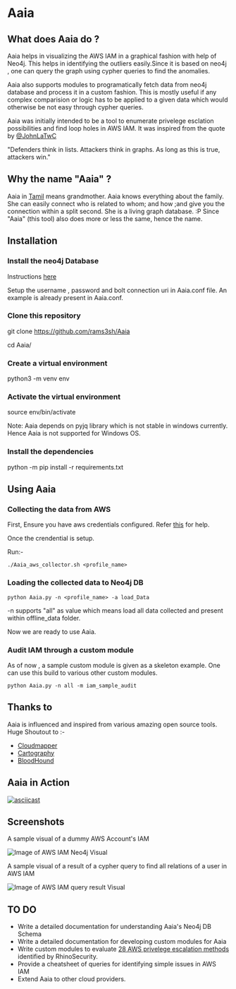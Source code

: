 # Aaia



## **What does Aaia do ?**

Aaia helps in visualizing the AWS IAM in a graphical fashion with help of Neo4j. This helps in identifying the outliers easily.Since it is based on neo4j , one can query the graph using cypher queries to find the anomalies.

Aaia also supports modules to programatically fetch data from neo4j database and process it in a custom fashion. This is mostly useful if any complex comparision or logic has to be applied to a given data which would otherwise be not easy through cypher queries.

Aaia was initially intended to be a tool to enumerate privelege esclation possibilities and find loop holes in AWS IAM. It was inspired from the quote by [@JohnLaTwC](https://twitter.com/JohnLaTwC)

"Defenders think in lists. Attackers think in graphs. As long as this is true, attackers win."




## **Why the name "Aaia" ?**

Aaia in [Tamil](https://en.wikipedia.org/wiki/Tamil_language) means grandmother. Aaia knows everything about the family. She can easily connect who is related to whom; and how ;and give you the connection within a split second. She is a living graph database. :P 
Since "Aaia" (this tool) also does more or less the same, hence the name.


## **Installation**

### Install the neo4j Database

Instructions [here](https://neo4j.com/docs/operations-manual/current/installation/)

Setup the username , password and bolt connection uri in Aaia.conf file. 
An example is already present in Aaia.conf.


### Clone this repository
git clone https://github.com/rams3sh/Aaia

cd Aaia/

### Create a virtual environment
python3 -m venv env

### Activate the virtual environment
source env/bin/activate  

Note: Aaia depends on pyjq library which is not stable in windows currently. Hence Aaia is not supported for Windows OS.

### Install the dependencies

python -m pip install -r requirements.txt

## **Using Aaia**

### Collecting the data from AWS

First, Ensure you have aws credentials configured.
Refer [this](https://docs.aws.amazon.com/cli/latest/userguide/cli-chap-configure.html) for help.

Once the crendential is setup. 

Run:- 
```
./Aaia_aws_collector.sh <profile_name>
```

### Loading the collected data to Neo4j DB 

```
python Aaia.py -n <profile_name> -a load_Data
```

-n supports "all" as value which means load all data collected and present within offline_data folder.


Now we are ready to use Aaia.


### Audit IAM through a custom module

As of now , a sample custom module is given as a skeleton example. One can use this build to various other custom modules.

```
python Aaia.py -n all -m iam_sample_audit
```


## Thanks to 

Aaia is influenced and inspired from various amazing open source tools. Huge Shoutout to :-

* [Cloudmapper](https://github.com/duo-labs/cloudmapper)
* [Cartography](https://github.com/lyft/cartography/tree/master/cartography)
* [BloodHound](https://github.com/BloodHoundAD/BloodHound)


## Aaia in Action

[![asciicast](https://asciinema.org/a/259578.png)](https://asciinema.org/a/259578)


## Screenshots

A sample visual of a dummy AWS Account's IAM 

![Image of AWS IAM Neo4j Visual](https://github.com/rams3sh/Aaia/blob/master/screenshots/AWS_IAM_Graph.PNG)



A sample visual of a result of a cypher query to find all relations of a user in AWS IAM

![Image of AWS IAM query result Visual](https://github.com/rams3sh/Aaia/blob/master/screenshots/AWS_IAM_example_cypher_query.PNG)



## TO DO

* Write a detailed documentation for understanding Aaia's Neo4j DB Schema
* Write a detailed documentation for developing custom modules for Aaia
* Write custom modules to evaluate [28 AWS privelege escalation methods](https://github.com/RhinoSecurityLabs/AWS-IAM-Privilege-Escalation) identified by RhinoSecurity.
* Provide a cheatsheet of queries for identifying simple issues in AWS IAM
* Extend Aaia to other cloud providers.


